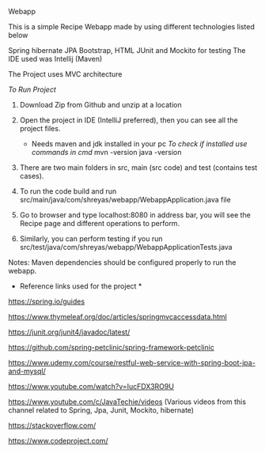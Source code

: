 Webapp

This is a simple Recipe Webapp made by using different technologies listed below

Spring
hibernate 
JPA
Bootstrap, HTML
JUnit and Mockito for testing
The IDE used was Intellij (Maven)

The Project uses MVC architecture

*To Run Project*

1. Download Zip from Github and unzip at a location

2. Open the project in IDE (IntelliJ preferred), then you can see all the project files.

	- Needs maven and jdk installed in your pc
   *To check if installed use commands in cmd*
    mvn -version
    java -version  
   
3. There are two main folders in src, main (src code) and test (contains test cases).

4. To run the code build and run  src/main/java/com/shreyas/webapp/WebappApplication.java file
    
5. Go to browser and type localhost:8080 in address bar, you will see the Recipe page and different operations to perform.

6. Similarly, you can perform testing if you run src/test/java/com/shreyas/webapp/WebappApplicationTests.java

Notes: Maven dependencies should be configured properly to run the webapp.


* Reference links used for the project *


https://spring.io/guides

https://www.thymeleaf.org/doc/articles/springmvcaccessdata.html

https://junit.org/junit4/javadoc/latest/

https://github.com/spring-petclinic/spring-framework-petclinic

https://www.udemy.com/course/restful-web-service-with-spring-boot-jpa-and-mysql/

https://www.youtube.com/watch?v=IucFDX3RO9U

https://www.youtube.com/c/JavaTechie/videos
(Various videos from this channel related to Spring, Jpa, Junit, Mockito, hibernate)

https://stackoverflow.com/

https://www.codeproject.com/


	 

 



